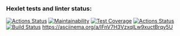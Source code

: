 ### Hexlet tests and linter status:
[![Actions Status](https://github.com/Allex75/java-project-lvl1/workflows/hexlet-check/badge.svg)](https://github.com/Allex75/java-project-lvl1/actions)
[![Maintainability](https://api.codeclimate.com/v1/badges/a99a88d28ad37a79dbf6/maintainability)](https://codeclimate.com/github/codeclimate/codeclimate/maintainability)
[![Test Coverage](https://api.codeclimate.com/v1/badges/a99a88d28ad37a79dbf6/test_coverage)](https://codeclimate.com/github/codeclimate/codeclimate/test_coverage)
[![Actions Status](https://github.com/Allex75/java-project-lvl1/workflows/GithubActions/badge.svg)](https://github.com/Allex75/java-project-lvl1/actions)
[![Build Status](https://travis-ci.com/Allex75/java-project-lvl1.svg?branch=main)](https://travis-ci.com/Allex75/java-project-lvl1)
https://asciinema.org/a/lFnV7H3VzxqlLw9xuctBrqy5U
